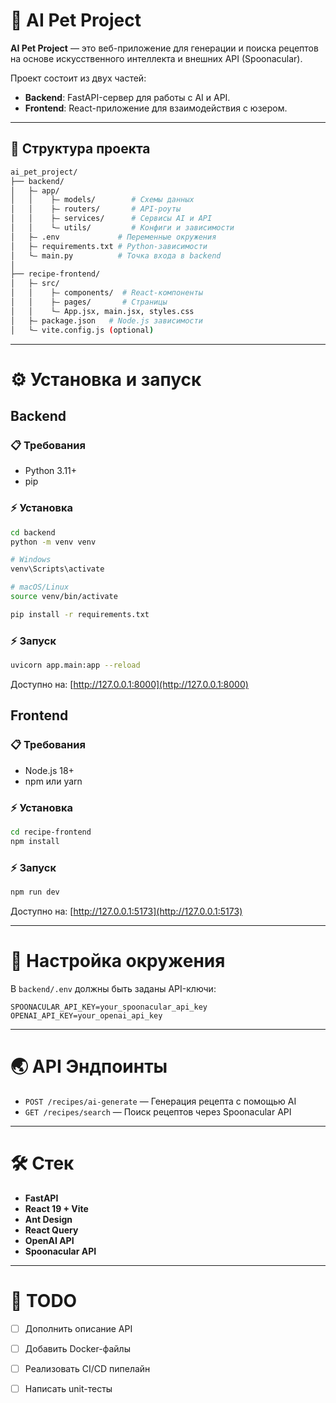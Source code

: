 # 🧐 AI Pet Project

**AI Pet Project** — это веб-приложение для генерации и поиска рецептов на основе искусственного интеллекта и внешних API (Spoonacular).

Проект состоит из двух частей:
- **Backend**: FastAPI-сервер для работы с AI и API.
- **Frontend**: React-приложение для взаимодействия с юзером.

---

## 📂 Структура проекта

```bash
ai_pet_project/
├── backend/
│   ├— app/
│   │    ├— models/        # Схемы данных
│   │    ├— routers/       # API-роуты
│   │    ├— services/      # Сервисы AI и API
│   │    └— utils/         # Конфиги и зависимости
│   ├— .env             # Переменные окружения
│   ├— requirements.txt # Python-зависимости
│   └— main.py          # Точка входа в backend
│
├── recipe-frontend/
│   ├— src/
│   │    ├— components/  # React-компоненты
│   │    ├— pages/       # Страницы
│   │    └— App.jsx, main.jsx, styles.css
│   ├— package.json   # Node.js зависимости
│   └— vite.config.js (optional)
```

---

# ⚙️ Установка и запуск

## Backend

### 📋 Требования
- Python 3.11+
- pip

### ⚡ Установка
```bash
cd backend
python -m venv venv

# Windows
venv\Scripts\activate

# macOS/Linux
source venv/bin/activate

pip install -r requirements.txt
```

### ⚡ Запуск
```bash
uvicorn app.main:app --reload
```

Доступно на: [http://127.0.0.1:8000](http://127.0.0.1:8000)


## Frontend

### 📋 Требования
- Node.js 18+
- npm или yarn

### ⚡ Установка
```bash
cd recipe-frontend
npm install
```

### ⚡ Запуск
```bash
npm run dev
```

Доступно на: [http://127.0.0.1:5173](http://127.0.0.1:5173)

---

# 🔧 Настройка окружения

В `backend/.env` должны быть заданы API-ключи:

```env
SPOONACULAR_API_KEY=your_spoonacular_api_key
OPENAI_API_KEY=your_openai_api_key
```

---

# 🌏 API Эндпоинты

- `POST /recipes/ai-generate` — Генерация рецепта с помощью AI
- `GET /recipes/search` — Поиск рецептов через Spoonacular API

---

# 🛠️ Стек

- **FastAPI**
- **React 19 + Vite**
- **Ant Design**
- **React Query**
- **OpenAI API**
- **Spoonacular API**

---

# 📌 TODO

- [ ] Дополнить описание API
- [ ] Добавить Docker-файлы
- [ ] Реализовать CI/CD пипелайн
- [ ] Написать unit-тесты

